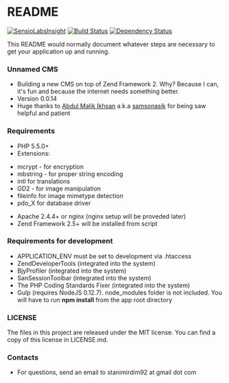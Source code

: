 # README #

[![SensioLabsInsight](https://insight.sensiolabs.com/projects/dbe0fb70-00d3-49ca-99b8-90dfcf688c2b/mini.png)](https://insight.sensiolabs.com/projects/dbe0fb70-00d3-49ca-99b8-90dfcf688c2b)
[![Build Status](https://semaphoreci.com/api/v1/projects/0613b317-95c1-4af3-8b73-4e1c99d7c8db/552367/shields_badge.svg)](https://semaphoreci.com/stanimir/unnamed)
[![Dependency Status](https://www.versioneye.com/user/projects/5606e2075a262f00220000a9/badge.svg?style=flat)](https://www.versioneye.com/user/projects/5606e2075a262f00220000a9)

This README would normally document whatever steps are necessary to get your application up and running.

### Unnamed CMS ###

* Building a new CMS on top of Zend Framework 2. Why? Because I can, it's fun and because the internet needs something better.
* Version 0.0.14
* Huge thanks to [Abdul Malik Ikhsan](https://samsonasik.wordpress.com/) a.k.a [samsonasik](https://twitter.com/samsonasik?lang=en) for being saw helpful and patient

### Requirements ###

* PHP 5.5.0+
* Extensions:
 - mcrypt - for encryption
 - mbstring - for proper string encoding
 - intl for translations
 - GD2 - for image manipulation
 - fileinfo for image mimetype detection
 - pdo_X for database driver
* Apache 2.4.4+ or nginx (nginx setup will be proveded later)
* Zend Framework 2.5+ will be installed from script

### Requirements for development ###

* APPLICATION_ENV must be set to development via .htaccess
* ZendDeveloperTools (integrated into the system)
* BjyProfiler (integrated into the system)
* SanSessionToolbar (integrated into the system)
* The PHP Coding Standards Fixer (integrated into the system)
* Gulp (requires NodeJS 0.12.7). node_modules folder is not included. You will have to run **npm install** from the app root directory

### LICENSE ###

The files in this project are released under the MIT license. You can find a copy of this license in LICENSE.md.

### Contacts ###

* For questions, send an email to stanimirdim92 at gmail dot com
